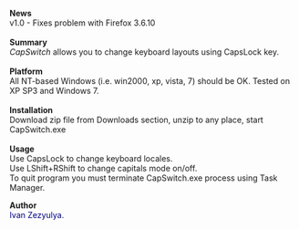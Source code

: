 **News**<br>
v1.0 - Fixes problem with Firefox 3.6.10<br>
<br>
<b>Summary</b><br>
<i>CapSwitch</i> allows you to change keyboard layouts using CapsLock key.<br>
<br>
<b>Platform</b><br>
All NT-based Windows (i.e. win2000, xp, vista, 7) should be OK. Tested on XP SP3 and Windows 7.<br>
<br>
<b>Installation</b><br>
Download zip file from Downloads section, unzip to any place, start CapSwitch.exe<br>
<br>
<b>Usage</b><br>
Use CapsLock to change keyboard locales.<br>
Use LShift+RShift to change capitals mode on/off.<br>
To quit program you must terminate CapSwitch.exe process using Task Manager.<br>

<b>Author</b><br>
<font color='#000080'>Ivan Zezyulya</font>.